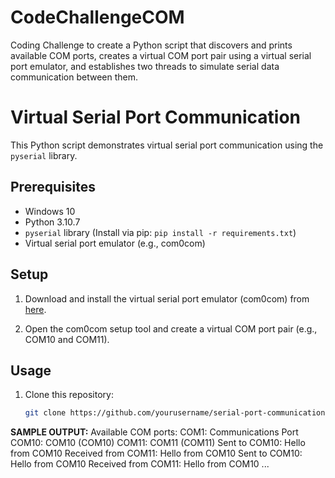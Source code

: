 # CodeChallengeCOM
Coding Challenge to create a Python script that discovers and prints available COM ports, creates a virtual COM port pair using a virtual serial port emulator, and establishes two threads to simulate serial data communication between them.
# Virtual Serial Port Communication

This Python script demonstrates virtual serial port communication using the `pyserial` library.

## Prerequisites

- Windows 10
- Python 3.10.7
- `pyserial` library (Install via pip: `pip install -r requirements.txt`)
- Virtual serial port emulator (e.g., com0com)

## Setup

1. Download and install the virtual serial port emulator (com0com) from [here](https://sourceforge.net/projects/com0com/).

2. Open the com0com setup tool and create a virtual COM port pair (e.g., COM10 and COM11).

## Usage

1. Clone this repository:

   ```bash
   git clone https://github.com/yourusername/serial-port-communication.git


**SAMPLE OUTPUT:**
Available COM ports:
COM1: Communications Port
COM10: COM10 (COM10)
COM11: COM11 (COM11)
Sent to COM10: Hello from COM10
Received from COM11: Hello from COM10
Sent to COM10: Hello from COM10
Received from COM11: Hello from COM10
...
